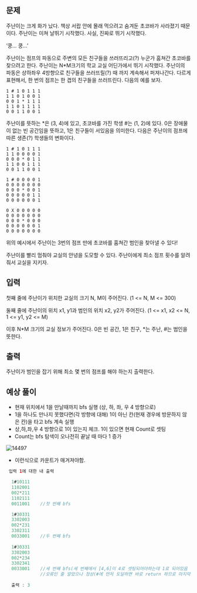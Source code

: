 ## 문제
주난이는 크게 화가 났다. 책상 서랍 안에 몰래 먹으려고 숨겨둔 초코바가 사라졌기 때문이다. 주난이는 미쳐 날뛰기 시작했다. 사실, 진짜로 뛰기 시작했다.

‘쿵... 쿵...’

주난이는 점프의 파동으로 주변의 모든 친구들을 쓰러뜨리고(?) 누군가 훔쳐간 초코바를 찾으려고 한다. 주난이는 N*M크기의 학교 교실 어딘가에서 뛰기 시작했다. 주난이의 파동은 상하좌우 4방향으로 친구들을 쓰러뜨릴(?) 때 까지 계속해서 퍼져나간다. 다르게 표현해서, 한 번의 점프는 한 겹의 친구들을 쓰러뜨린다. 다음의 예를 보자.
```
1 # 1 0 1 1 1
1 1 0 1 0 0 1
0 0 1 * 1 1 1
1 1 0 1 1 1 1
0 0 1 1 0 0 1
```
주난이를 뜻하는 *은 (3, 4)에 있고, 초코바를 가진 학생 #는 (1, 2)에 있다. 0은 장애물이 없는 빈 공간임을 뜻하고, 1은 친구들이 서있음을 의미한다. 다음은 주난이의 점프에 따른 생존(?) 학생들의 변화이다.
```
1 # 1 0 1 1 1
1 1 0 0 0 0 1
0 0 0 * 0 1 1
1 1 0 0 1 1 1
0 0 1 1 0 0 1
```

```
1 # 0 0 0 0 1
0 0 0 0 0 0 0
0 0 0 * 0 0 1
0 0 0 0 0 1 1
0 0 0 0 0 0 1
``` 

```
0 X 0 0 0 0 0
0 0 0 0 0 0 0
0 0 0 * 0 0 0
0 0 0 0 0 0 1
0 0 0 0 0 0 0
```
위의 예시에서 주난이는 3번의 점프 만에 초코바를 훔쳐간 범인을 찾아낼 수 있다!

주난이를 빨리 멈춰야 교실의 안녕을 도모할 수 있다. 주난이에게 최소 점프 횟수를 알려줘서 교실을 지키자.

## 입력
첫째 줄에 주난이가 위치한 교실의 크기 N, M이 주어진다. (1 <= N, M <= 300)

둘째 줄에 주난이의 위치 x1, y1과 범인의 위치 x2, y2가 주어진다. (1 <= x1, x2 <= N, 1 <= y1, y2 <= M)

이후 N*M 크기의 교실 정보가 주어진다. 0은 빈 공간, 1은 친구, *는 주난, #는 범인을 뜻한다.

## 출력
주난이가 범인을 잡기 위해 최소 몇 번의 점프를 해야 하는지 출력한다.

## 예상 풀이
 - 현재 위치에서 1을 만날때까지 bfs 실행 (상, 하, 좌, 우 4 방향으로)
 - 1을 하나도 만나지 못했다면(각 방향에 대해) 1이 아닌 칸(현재 경우에 방문하지 않은 칸)을 타고 bfs 계속 실행
 - 상,하,좌,우 4 방향으로 1이 있는지 체크. 1이 있으면 현재 Count로 셋팅
 - Count는 bfs 탐색이 오나전히 끝날 때 마다 1 증가

![14497](https://user-images.githubusercontent.com/63500239/121912962-f6c17380-cd6b-11eb-84aa-818e607c25a8.png)
- 이런식으로 카운트가 매겨져야함.

```java
 입력 1에 대한 내 출력

  1#10111
  1102001
  002*211
  1102111
  0011001    //첫 번째 bfs

  1#30331
  3302003
  002*231
  3302311
  0033001    //두 번째 bfs
  
  1#30331
  3302003
  002*234
  3302341
  0033001    //세 번째 bfs(세 번째에서 [4,6]이 4로 셋팅되어야하는데 1로 되어있음
             //오류인 줄 알았으나 정상(#에 먼저 도달하면 바로 return 하므로 마지막까지 안 갈 수 있는거였음)
  
  출력 : 3
```
